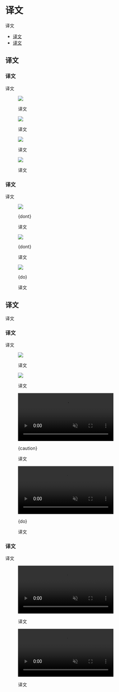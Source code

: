 <div class="article__intro">

[en]: <> (Light and shadows)
# 译文

[en]: <> (Material surfaces cast shadows when they obstruct light sources.)
译文

<nav>

[en]: <> (Light)
[en]: <> (Shadows)
* [译文](#light)
* [译文](#shadows)

</nav>

</div><div class="article__body">

[en]: <> (Light)
<h2 id="light">译文</h2>

[en]: <> (Light and shadows)
### 译文

[en]: <> (In the Material Design environment, virtual lights illuminate the UI. Key lights create sharper, directional shadows, called key shadows. Ambient light appears from all angles to create diffused, soft shadows, called ambient shadows.)
译文

<div class="mdui-row-sm-2"><div class="mdui-col">

<figure>

![]({assets_path}/environment/light-shadows/lightshadows-1.png)

<figcaption>

[en]: <> (Shadow cast by a key light)
译文

</figcaption></figure>

</div><div class="mdui-col">

<figure>

![]({assets_path}/environment/light-shadows/lightshadows-2.png)

<figcaption>

[en]: <> (Shadow cast by ambient light)
译文

</figcaption></figure>

</div></div>

<div class="mdui-row-sm-2"><div class="mdui-col">

<figure>

![]({assets_path}/environment/light-shadows/lightshadows-3.png)

<figcaption>

[en]: <> (Combined shadow from key and ambient lights)
译文

</figcaption></figure>

</div><div class="mdui-col">

<figure>

![]({assets_path}/environment/light-shadows/lightshadows-4.png)

<figcaption>

[en]: <> (Elements use shadows on dark surfaces, even if they are less visible.)
译文

</figcaption></figure>

</div></div>

[en]: <> (Light sources)
### 译文

[en]: <> (Shadows in the Material environment are cast by a key light and ambient light. In Android and iOS development, shadows occur when light sources are blocked by Material surfaces at various positions along the z-axis. On the web, shadows are depicted by manipulating the y-axis only. The following example shows a card with an elevation of 6dp.)
译文

<div class="mdui-row-sm-3"><div class="mdui-col">

<figure>

![]({assets_path}/environment/light-shadows/whatismaterial-environment-shadow1.png)

<figcaption>

{dont}

[en]: <> (Shadow cast by key light)
译文

</figcaption></figure>

</div><div class="mdui-col">

<figure>

![]({assets_path}/environment/light-shadows/whatismaterial-environment-shadow2.png)

<figcaption>

{dont}

[en]: <> (Shadow cast by ambient light)
译文

</figcaption></figure>

</div><div class="mdui-col">

<figure>

![]({assets_path}/environment/light-shadows/whatismaterial-environment-shadow3.png)

<figcaption>

{do}

[en]: <> (Combined shadow from key and ambient lights)
译文

</figcaption></figure>

</div></div>

[en]: <> (Shadows)
<h2 id="shadows">译文</h2>

[en]: <> (Shadows provide cues about depth, direction of movement, and surface edges. A surface’s shadow is determined by its elevation and relationship to other surfaces.)
译文

[en]: <> (Usage)
### 译文

[en]: <> (Because shadows express the degree of elevation between surfaces, they must be used consistently throughout your product.)
译文

<figure>

![]({assets_path}/environment/light-shadows/shadowprinciples-do-1.png)

<figcaption>

[en]: <> (Elevation is depicted by consistent use of shadow.)
译文

</figcaption></figure>

<figure>

![]({assets_path}/environment/light-shadows/shadowprinciples-do-2.png)

<figcaption>

[en]: <> (Shadow size reflects elevation. Surfaces at higher elevations have larger shadows, while those at lower elevations have smaller shadows.)
译文

</figcaption></figure>

<div class="mdui-row-sm-2"><div class="mdui-col">

<figure>

<video controls loop muted preload="metadata" class="mdui-video-fluid">
<source data-src="{assets_path}/environment/light-shadows/shadowprinciples-basil-1c.mp4" src="{assets_path}/environment/light-shadows/shadowprinciples-basil-1c.mp4" type="video/mp4">
</video>

<figcaption>

{caution}

[en]: <> (If your product doesn’t use shadows, convey elevation in other ways, such as through parallax motion.)
译文

</figcaption>

</figure>

</div><div class="mdui-col">

<figure>

<video controls loop muted preload="metadata" class="mdui-video-fluid">
<source data-src="{assets_path}/environment/light-shadows/shadowprinciples-list.mp4" src="{assets_path}/environment/light-shadows/shadowprinciples-list.mp4" type="video/mp4">
</video>

<figcaption>

{do}

[en]: <> (The appearance of a shadow indicates the list item has been picked up and can move in front of its peers during this reorder interaction.)
译文

</figcaption>

</figure>

</div></div>

[en]: <> (Shadows & Motion)
### 译文

[en]: <> (Shadows provide useful cues about an surface’s direction of movement and whether the distance between surfaces is increasing or decreasing.)
译文

<figure>

<video controls loop muted preload="metadata" class="mdui-video-fluid">
<source data-src="{assets_path}/environment/light-shadows/shadowsmotion-do-1a.mp4" src="{assets_path}/environment/light-shadows/shadowsmotion-do-1a.mp4" type="video/mp4">
</video>

<figcaption>

[en]: <> (When a surface changes shape or scale, but its elevation remains the same, its shadow should not change.)
译文

</figcaption>

</figure>

<figure>

<video controls loop muted preload="metadata" class="mdui-video-fluid">
<source data-src="{assets_path}/environment/light-shadows/shadowsmotion-dont-1a.mp4" src="{assets_path}/environment/light-shadows/shadowsmotion-dont-1a.mp4" type="video/mp4">
</video>

<figcaption>

[en]: <> (When a surface changes its elevation, its shadow should change.)
译文

</figcaption>

</figure>
</div>
